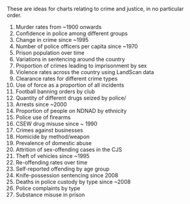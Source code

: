 These are ideas for charts relating to crime and justice, in no particular 
order.

   1. Murder rates from ~1900 onwards
   2. Confidence in police among different groups
   3. Change in crime since ~1995
   4. Number of police officers per capita since ~1970
   5. Prison population over time
   6. Variations in sentencing around the country
   7. Proportion of crimes leading to imprisonment by sex
   8. Violence rates across the country using LandScan data
   9. Clearance rates for different crime types
  10. Use of force as a proportion of all incidents
  11. Football banning orders by club
  12. Quantity of different drugs seized by police/
  13. Arrests since ~2000
  14. Proportion of people on NDNAD by ethnicity
  15. Police use of firearms
  16. CSEW drug misuse since ~ 1990
  17. Crimes against businesses
  18. Homicide by method/weapon
  19. Prevalence of domestic abuse
  20. Attrition of sex-offending cases in the CJS
  21. Theft of vehicles since ~1995
  22. Re-offending rates over time
  23. Self-reported offending by age group
  24. Knife-possession sentencing since 2008
  25. Deaths in police custody by type since ~2008
  26. Police complaints by type
  27. Substance misuse in prison
